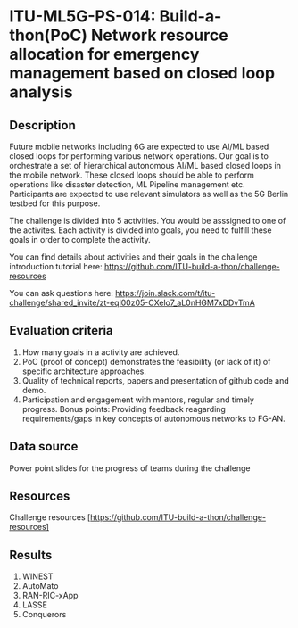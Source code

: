 # ITU-ML5G-PS-014: Build-a-thon(PoC) Network resource allocation for emergency management based on closed loop analysis

## Description
Future mobile networks including 6G are expected to use AI/ML based closed loops for performing various network operations. Our goal is to orchestrate a set of hierarchical autonomous AI/ML based closed loops in the mobile network. These closed loops should be able to perform operations like disaster detection, ML Pipeline management etc. Participants are expected to use relevant simulators as well as the 5G Berlin testbed for this purpose.

The challenge is divided into 5 activities. You would be asssigned to one of the activites.
Each activity is divided into goals, you need to fulfill these goals in order to complete the activity.

You can find details about activities and their goals in the challenge introduction tutorial here:
https://github.com/ITU-build-a-thon/challenge-resources

You can ask questions here: https://join.slack.com/t/itu-challenge/shared_invite/zt-eql00z05-CXelo7_aL0nHGM7xDDvTmA



## Evaluation criteria

1. How many goals in a activity are achieved.
2. PoC (proof of concept) demonstrates the feasibility (or lack of it) of specific architecture approaches.
3. Quality of technical reports, papers and presentation of github code and demo.
4. Participation and engagement with mentors, regular and timely progress.
    Bonus points: Providing feedback reagarding requirements/gaps in key concepts of autonomous networks to FG-AN.
## Data source
Power point slides for the progress of teams during the challenge

## Resources
Challenge resources [https://github.com/ITU-build-a-thon/challenge-resources]


## Results
1. WINEST
2. AutoMato
3. RAN-RIC-xApp
4. LASSE
5. Conquerors
